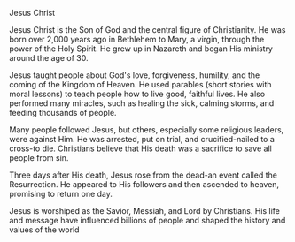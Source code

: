 Jesus Christ 

Jesus Christ is the Son of God and the 
central figure of Christianity. He was born
 over 2,000 years ago in Bethlehem to
 Mary, a virgin, through the power of the 
Holy Spirit. He grew up in Nazareth and 
began His ministry around the age of 30. 

Jesus taught people about God's love,
 forgiveness, humility, and the coming of 
the Kingdom of Heaven. He used 
parables (short stories with moral 
lessons) to teach people how to live
 good, faithful lives. He also performed
 many miracles, such as healing the sick, 
calming storms, and feeding thousands
of people.

Many people followed Jesus, but others, 
especially some religious leaders, were
 against Him. He was arrested, put on
 trial, and crucified-nailed to a cross-to
 die. Christians believe that His death 
 was a sacrifice to save all people from sin. 

Three days after His death, Jesus rose 
from the dead-an event called the 
Resurrection. He appeared to His
 followers and then ascended to heaven, 
promising to return one day. 

Jesus is worshiped as the Savior,
 Messiah, and Lord by Christians. His life 
and message have influenced billions of
 people and shaped the history and values 
of the world